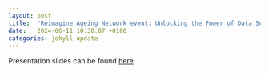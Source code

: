 ```yaml
---
layout: post
title:  "Reimagine Ageing Network event: Unlocking the Power of Data Science to Improve Wellbeing in Later Life"
date:   2024-06-11 10:30:07 +0100
categories: jekyll update
---
```

Presentation slides can be found [here](https://nbviewer.org/github/murphyqm/slides/blob/43ac5aa410ebe04837394b22f93cfb406c27561e/pdf-files/ReimagineAgeingNetwork.pdf)